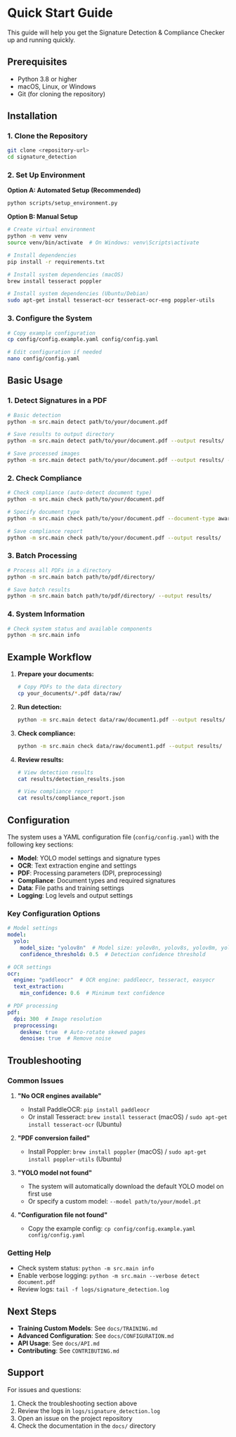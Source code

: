 # Quick Start Guide

This guide will help you get the Signature Detection & Compliance Checker up and running quickly.

## Prerequisites

- Python 3.8 or higher
- macOS, Linux, or Windows
- Git (for cloning the repository)

## Installation

### 1. Clone the Repository

```bash
git clone <repository-url>
cd signature_detection
```

### 2. Set Up Environment

**Option A: Automated Setup (Recommended)**
```bash
python scripts/setup_environment.py
```

**Option B: Manual Setup**
```bash
# Create virtual environment
python -m venv venv
source venv/bin/activate  # On Windows: venv\Scripts\activate

# Install dependencies
pip install -r requirements.txt

# Install system dependencies (macOS)
brew install tesseract poppler

# Install system dependencies (Ubuntu/Debian)
sudo apt-get install tesseract-ocr tesseract-ocr-eng poppler-utils
```

### 3. Configure the System

```bash
# Copy example configuration
cp config/config.example.yaml config/config.yaml

# Edit configuration if needed
nano config/config.yaml
```

## Basic Usage

### 1. Detect Signatures in a PDF

```bash
# Basic detection
python -m src.main detect path/to/your/document.pdf

# Save results to output directory
python -m src.main detect path/to/your/document.pdf --output results/

# Save processed images
python -m src.main detect path/to/your/document.pdf --output results/ --save-images
```

### 2. Check Compliance

```bash
# Check compliance (auto-detect document type)
python -m src.main check path/to/your/document.pdf

# Specify document type
python -m src.main check path/to/your/document.pdf --document-type award_decision

# Save compliance report
python -m src.main check path/to/your/document.pdf --output results/
```

### 3. Batch Processing

```bash
# Process all PDFs in a directory
python -m src.main batch path/to/pdf/directory/

# Save batch results
python -m src.main batch path/to/pdf/directory/ --output results/
```

### 4. System Information

```bash
# Check system status and available components
python -m src.main info
```

## Example Workflow

1. **Prepare your documents:**
   ```bash
   # Copy PDFs to the data directory
   cp your_documents/*.pdf data/raw/
   ```

2. **Run detection:**
   ```bash
   python -m src.main detect data/raw/document1.pdf --output results/
   ```

3. **Check compliance:**
   ```bash
   python -m src.main check data/raw/document1.pdf --output results/
   ```

4. **Review results:**
   ```bash
   # View detection results
   cat results/detection_results.json
   
   # View compliance report
   cat results/compliance_report.json
   ```

## Configuration

The system uses a YAML configuration file (`config/config.yaml`) with the following key sections:

- **Model**: YOLO model settings and signature types
- **OCR**: Text extraction engine and settings
- **PDF**: Processing parameters (DPI, preprocessing)
- **Compliance**: Document types and required signatures
- **Data**: File paths and training settings
- **Logging**: Log levels and output settings

### Key Configuration Options

```yaml
# Model settings
model:
  yolo:
    model_size: "yolov8n"  # Model size: yolov8n, yolov8s, yolov8m, yolov8l, yolov8x
    confidence_threshold: 0.5  # Detection confidence threshold

# OCR settings
ocr:
  engine: "paddleocr"  # OCR engine: paddleocr, tesseract, easyocr
  text_extraction:
    min_confidence: 0.6  # Minimum text confidence

# PDF processing
pdf:
  dpi: 300  # Image resolution
  preprocessing:
    deskew: true  # Auto-rotate skewed pages
    denoise: true  # Remove noise
```

## Troubleshooting

### Common Issues

1. **"No OCR engines available"**
   - Install PaddleOCR: `pip install paddleocr`
   - Or install Tesseract: `brew install tesseract` (macOS) / `sudo apt-get install tesseract-ocr` (Ubuntu)

2. **"PDF conversion failed"**
   - Install Poppler: `brew install poppler` (macOS) / `sudo apt-get install poppler-utils` (Ubuntu)

3. **"YOLO model not found"**
   - The system will automatically download the default YOLO model on first use
   - Or specify a custom model: `--model path/to/your/model.pt`

4. **"Configuration file not found"**
   - Copy the example config: `cp config/config.example.yaml config/config.yaml`

### Getting Help

- Check system status: `python -m src.main info`
- Enable verbose logging: `python -m src.main --verbose detect document.pdf`
- Review logs: `tail -f logs/signature_detection.log`

## Next Steps

- **Training Custom Models**: See `docs/TRAINING.md`
- **Advanced Configuration**: See `docs/CONFIGURATION.md`
- **API Usage**: See `docs/API.md`
- **Contributing**: See `CONTRIBUTING.md`

## Support

For issues and questions:
1. Check the troubleshooting section above
2. Review the logs in `logs/signature_detection.log`
3. Open an issue on the project repository
4. Check the documentation in the `docs/` directory 